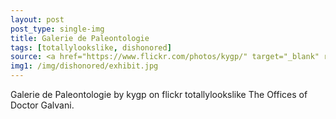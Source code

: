 ```yaml
---
layout: post
post_type: single-img
title: Galerie de Paleontologie
tags: [totallylookslike, dishonored]
source: <a href="https://www.flickr.com/photos/kygp/" target="_blank" rel="nofollow">kygp</a>
img1: /img/dishonored/exhibit.jpg
---
```

Galerie de Paleontologie by kygp on flickr totallylookslike The Offices of Doctor Galvani.
